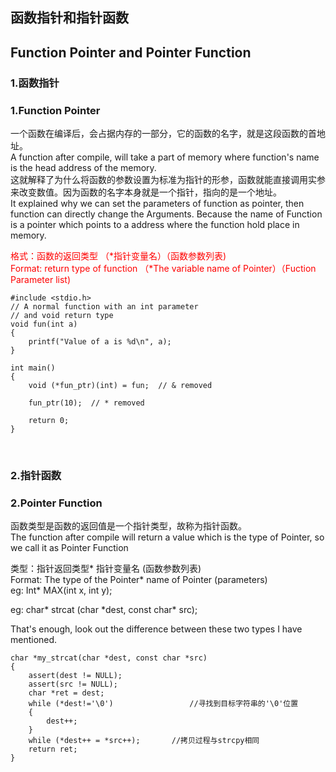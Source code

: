 ## 函数指针和指针函数  
## Function Pointer and Pointer Function
  
### 1.函数指针  
### 1.Function Pointer  
  
一个函数在编译后，会占据内存的一部分，它的函数的名字，就是这段函数的首地址。  
A function after compile, will take a part of memory where function's name is the head address of the memory.  
这就解释了为什么将函数的参数设置为标准为指针的形参，函数就能直接调用实参来改变数值。因为函数的名字本身就是一个指针，指向的是一个地址。  
It explained why we can set the parameters of function as pointer, then function can directly change the Arguments. Because the name of Function is a pointer  which points to a address where the function hold place in memory.  
  
<font color=red> 格式：函数的返回类型 （\*指针变量名）（函数参数列表) </font>  
<font color=red> Format: return type of function （\*The variable name of Pointer）（Fuction Parameter list)   </font>

````
#include <stdio.h>
// A normal function with an int parameter
// and void return type
void fun(int a)
{
    printf("Value of a is %d\n", a);
}
  
int main()
{ 
    void (*fun_ptr)(int) = fun;  // & removed
  
    fun_ptr(10);  // * removed
  
    return 0;
}
````  
<br/>  
  
### 2.指针函数   
### 2.Pointer Function  

函数类型是函数的返回值是一个指针类型，故称为指针函数。  
The function after compile will return a value which is the type of Pointer, so we call it as Pointer Function  
  
类型：指针返回类型\* 指针变量名 (函数参数列表)  
Format: The type of the Pointer\* name of Pointer (parameters)  
eg: Int\* MAX(int x, int y);  
  
eg: char* strcat (char \*dest, const char\* src);  

That's enough, look out the difference between these two types I have mentioned.  
````
char *my_strcat(char *dest, const char *src)
{
	assert(dest != NULL);
	assert(src != NULL);
	char *ret = dest;
	while (*dest!='\0')                 //寻找到目标字符串的'\0'位置
	{
		dest++;
	}
	while (*dest++ = *src++);       //拷贝过程与strcpy相同
	return ret;
}  
````  
